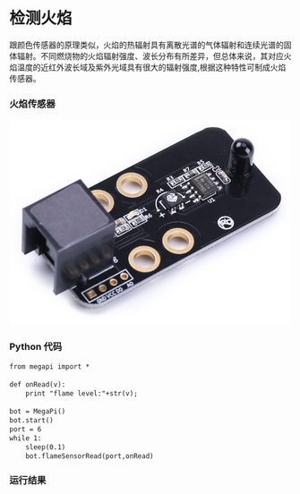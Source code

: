 # 检测火焰

跟颜色传感器的原理类似，火焰的热辐射具有离散光谱的气体辐射和连续光谱的固体辐射。不同燃烧物的火焰辐射强度、波长分布有所差异，但总体来说，其对应火焰温度的近红外波长域及紫外光域具有很大的辐射强度,根据这种特性可制成火焰传感器。

### 火焰传感器
![flame](flame.jpg)

### Python 代码
```
from megapi import *

def onRead(v):
	print "flame level:"+str(v);

bot = MegaPi()
bot.start()
port = 6
while 1:
    sleep(0.1)
    bot.flameSensorRead(port,onRead)
```

### 运行结果




